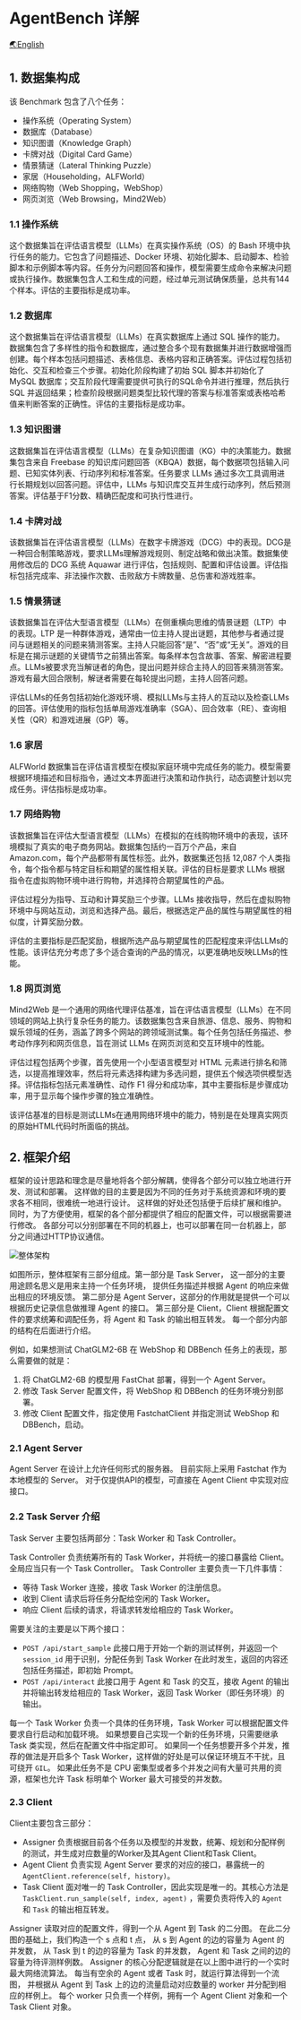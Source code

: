# AgentBench 详解

[🌏English](Introduction_en.md)

## 1. 数据集构成

该 Benchmark 包含了八个任务：

- 操作系统（Operating System）
- 数据库（Database）
- 知识图谱（Knowledge Graph）
- 卡牌对战（Digital Card Game）
- 情景猜谜（Lateral Thinking Puzzle）
- 家居（Householding，ALFWorld）
- 网络购物（Web Shopping，WebShop）
- 网页浏览（Web Browsing，Mind2Web）

### 1.1 操作系统

这个数据集旨在评估语言模型（LLMs）在真实操作系统（OS）的 Bash 环境中执行任务的能力。它包含了问题描述、Docker
环境、初始化脚本、启动脚本、检验脚本和示例脚本等内容。任务分为问题回答和操作，模型需要生成命令来解决问题或执行操作。数据集包含人工和生成的问题，经过单元测试确保质量，总共有144个样本。评估的主要指标是成功率。

### 1.2 数据库

这个数据集旨在评估语言模型（LLMs）在真实数据库上通过 SQL
操作的能力。数据集包含了多样性的指令和数据库，通过整合多个现有数据集并进行数据增强而创建。每个样本包括问题描述、表格信息、表格内容和正确答案。评估过程包括初始化、交互和检查三个步骤。初始化阶段构建了初始
SQL 脚本并初始化了 MySQL 数据库；交互阶段代理需要提供可执行的SQL命令并进行推理，然后执行 SQL
并返回结果；检查阶段根据问题类型比较代理的答案与标准答案或表格哈希值来判断答案的正确性。评估的主要指标是成功率。

### 1.3 知识图谱

这数据集旨在评估语言模型（LLMs）在复杂知识图谱（KG）中的决策能力。数据集包含来自 Freebase
的知识库问题回答（KBQA）数据，每个数据项包括输入问题、已知实体列表、行动序列和标准答案。任务要求 LLMs
通过多次工具调用进行长期规划以回答问题。评估中，LLMs 与知识库交互并生成行动序列，然后预测答案。评估基于F1分数、精确匹配度和可执行性进行。

### 1.4 卡牌对战

该数据集旨在评估语言模型（LLMs）在数字卡牌游戏（DCG）中的表现。DCG是一种回合制策略游戏，要求LLMs理解游戏规则、制定战略和做出决策。数据集使用修改后的
DCG 系统 Aquawar 进行评估，包括规则、配置和评估设置。评估指标包括完成率、非法操作次数、击败敌方卡牌数量、总伤害和游戏胜率。

### 1.5 情景猜谜

该数据集旨在评估大型语言模型（LLMs）在侧重横向思维的情景谜题（LTP）中的表现。LTP
是一种群体游戏，通常由一位主持人提出谜题，其他参与者通过提问与谜题相关的问题来猜测答案。主持人只能回答“是”、“否”或“无关”。游戏的目标是在揭示谜题的关键情节之前猜出答案。每条样本包含故事、答案、解密进程要点。LLMs被要求充当解谜者的角色，提出问题并综合主持人的回答来猜测答案。游戏有最大回合限制，解谜者需要在每轮提出问题，主持人回答问题。

评估LLMs的任务包括初始化游戏环境、模拟LLMs与主持人的互动以及检查LLMs的回答。评估使用的指标包括单局游戏准确率（SGA）、回合效率（RE）、查询相关性（QR）和游戏进展（GP）等。

### 1.6 家居

ALFWorld 数据集旨在评估语言模型在模拟家庭环境中完成任务的能力。模型需要根据环境描述和目标指令，通过文本界面进行决策和动作执行，动态调整计划以完成任务。评估指标是成功率。

### 1.7 网络购物

该数据集旨在评估大型语言模型（LLMs）在模拟的在线购物环境中的表现，该环境模拟了真实的电子商务网站。数据集包括约一百万个产品，来自
Amazon.com，每个产品都带有属性标签。此外，数据集还包括 12,087 个人类指令，每个指令都与特定目标和期望的属性相关联。评估的目标是要求
LLMs 根据指令在虚拟购物环境中进行购物，并选择符合期望属性的产品。

评估过程分为指导、互动和计算奖励三个步骤。LLMs 接收指导，然后在虚拟购物环境中与网站互动，浏览和选择产品。最后，根据选定产品的属性与期望属性的相似度，计算奖励分数。

评估的主要指标是匹配奖励，根据所选产品与期望属性的匹配程度来评估LLMs的性能。该评估充分考虑了多个适合查询的产品的情况，以更准确地反映LLMs的性能。

### 1.8 网页浏览

Mind2Web
是一个通用的网络代理评估基准，旨在评估语言模型（LLMs）在不同领域的网站上执行复杂任务的能力。该数据集包含来自旅游、信息、服务、购物和娱乐领域的任务，涵盖了跨多个网站的跨领域测试集。每个任务包括任务描述、参考动作序列和网页信息，旨在测试
LLMs 在网页浏览和交互环境中的性能。

评估过程包括两个步骤，首先使用一个小型语言模型对 HTML 元素进行排名和筛选，以提高推理效率，然后将元素选择构建为多选问题，提供五个候选项供模型选择。评估指标包括元素准确性、动作
F1 得分和成功率，其中主要指标是步骤成功率，用于显示每个操作步骤的独立准确性。

该评估基准的目标是测试LLMs在通用网络环境中的能力，特别是在处理真实网页的原始HTML代码时所面临的挑战。

## 2. 框架介绍

框架的设计思路和理念是尽量地将各个部分解耦，使得各个部分可以独立地进行开发、测试和部署。
这样做的目的主要是因为不同的任务对于系统资源和环境的要求各不相同，很难统一地进行设计。
这样做的好处还包括便于后续扩展和维护。
同时，为了方便使用，框架的各个部分都提供了相应的配置文件，可以根据需要进行修改。
各部分可以分别部署在不同的机器上，也可以部署在同一台机器上，部分之间通过HTTP协议通信。

![整体架构](../assets/architecture.png)

如图所示，整体框架有三部分组成。第一部分是 Task Server，
这一部分的主要用途顾名思义是用来主持一个任务环境，
提供任务描述并根据 Agent 的响应来做出相应的环境反馈。
第二部分是 Agent Server，这部分的作用就是提供一个可以根据历史记录信息做推理 Agent 的接口。
第三部分是 Client，Client 根据配置文件的要求统筹和调配任务，将 Agent 和 Task 的输出相互转发。
每一个部分内部的结构在后面进行介绍。

例如，如果想测试 ChatGLM2-6B 在 WebShop 和 DBBench 任务上的表现，那么需要做的就是：

1. 将 ChatGLM2-6B 的模型用 FastChat 部署，得到一个 Agent Server。
2. 修改 Task Server 配置文件，将 WebShop 和 DBBench 的任务环境分别部署。
3. 修改 Client 配置文件，指定使用 FastchatClient 并指定测试 WebShop 和 DBBench，启动。

### 2.1 Agent Server

Agent Server 在设计上允许任何形式的服务器。
目前实际上采用 Fastchat 作为本地模型的 Server。
对于仅提供API的模型，可直接在 Agent Client 中实现对应接口。

### 2.2 Task Server 介绍

Task Server 主要包括两部分：Task Worker 和 Task Controller。

Task Controller 负责统筹所有的 Task Worker，并将统一的接口暴露给 Client。
全局应当只有一个 Task Controller。
Task Controller 主要负责一下几件事情：

- 等待 Task Worker 连接，接收 Task Worker 的注册信息。
- 收到 Client 请求后将任务分配给空闲的 Task Worker。
- 响应 Client 后续的请求，将请求转发给相应的 Task Worker。

需要关注的主要是以下两个接口：

- `POST /api/start_sample` 此接口用于开始一个新的测试样例，并返回一个 `session_id` 用于识别，分配任务到 Task
  Worker 在此时发生，返回的内容还包括任务描述，即初始 Prompt。
- `POST /api/interact` 此接口用于 Agent 和 Task 的交互，接收 Agent 的输出并将输出转发给相应的 Task Worker，返回 Task
  Worker（即任务环境）的输出。

每一个 Task Worker 负责一个具体的任务环境，Task Worker 可以根据配置文件要求自行启动和加载环境。
如果想要自己实现一个新的任务环境，只需要继承 Task 类实现，然后在配置文件中指定即可。
如果同一个任务想要开多个并发，推荐的做法是开启多个 Task Worker，这样做的好处是可以保证环境互不干扰，且可绕开 `GIL`。
如果此任务不是 CPU 密集型或者多个并发之间有大量可共用的资源，框架也允许 Task 标明单个 Worker 最大可接受的并发数。

### 2.3 Client

Client主要包含三部分：

- Assigner 负责根据目前各个任务以及模型的并发数，统筹、规划和分配样例的测试，并生成对应数量的Worker及其Agent Client和Task
  Client。
- Agent Client 负责实现 Agent Server 要求的对应的接口，暴露统一的 `AgentClient.reference(self, history)`。
- Task Client 面对唯一的 Task Controller，因此实现是唯一的。其核心方法是 `TaskClient.run_sample(self, index, agent)`
  ，需要负责将传入的 `Agent` 和 `Task` 的输出相互转发。

Assigner 读取对应的配置文件，得到一个从 Agent 到 Task 的二分图。
在此二分图的基础上，我们构造一个 s 点和 t 点，
从 s 到 Agent 的边的容量为 Agent 的并发数，
从 Task 到 t 的边的容量为 Task 的并发数，
Agent 和 Task 之间的边的容量为待评测样例数。
Assigner 的核心分配逻辑就是在以上图中进行的一个实时最大网络流算法。
每当有空余的 Agent 或者 Task 时，就运行算法得到一个流图，
并根据从 Agent 到 Task 上的边的流量启动对应数量的 worker 并分配到相应的样例上。
每个 worker 只负责一个样例，拥有一个 Agent Client 对象和一个 Task Client 对象。
